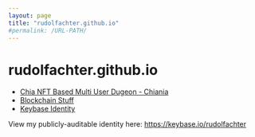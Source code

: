 ```yaml
---
layout: page
title: "rudolfachter.github.io"
#permalink: /URL-PATH/
---
```


# rudolfachter.github.io

- [Chia NFT Based Multi User Dugeon - Chiania](chiania/public/)
- [Blockchain Stuff](blockchain-stuff/public/)
- [Keybase Identity](.well-known/keybase.txt)

View my publicly-auditable identity here: https://keybase.io/rudolfachter